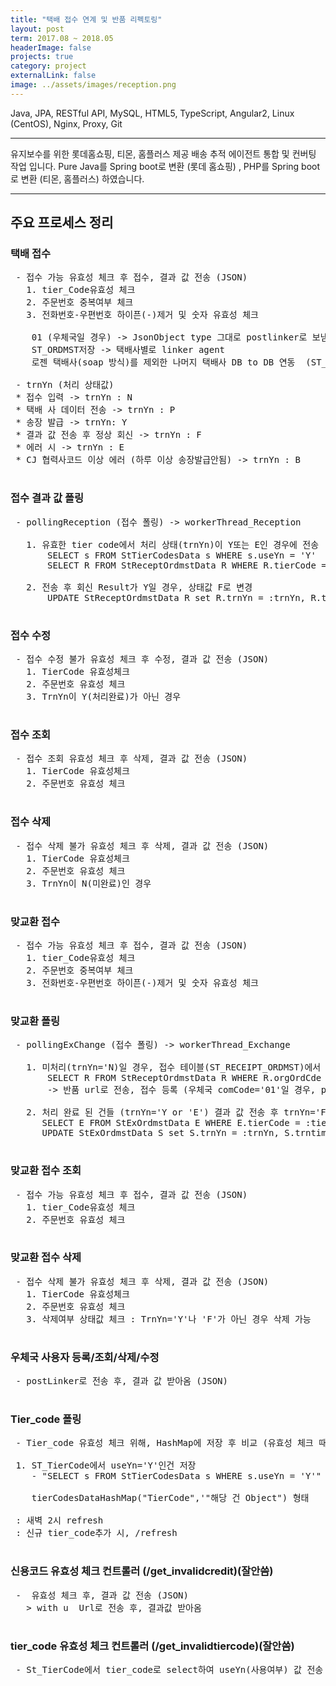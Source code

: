 ```yaml
---
title: "택배 접수 연계 및 반품 리펙토링"
layout: post
term: 2017.08 ~ 2018.05
headerImage: false
projects: true
category: project
externalLink: false
image: ../assets/images/reception.png
---
```


Java, JPA, RESTful API, MySQL, HTML5, TypeScript, Angular2, Linux (CentOS), Nginx, Proxy, Git

---

유지보수를 위한 롯데홈쇼핑, 티몬, 홈플러스 제공 배송 추적 에이전트 통합 및 컨버팅 작업 입니다.
Pure Java를 Spring boot로 변환 (롯데 홈쇼핑) , PHP를 Spring boot로 변환 (티몬, 홈플러스) 하였습니다.

---

<h2>주요 프로세스 정리</h2>

 <h3>택배 접수</h3>


 <pre>
 - 접수 가능 유효성 체크 후 접수, 결과 값 전송 (JSON)
   1. tier_Code유효성 체크
   2. 주문번호 중복여부 체크
   3. 전화번호-우편번호 하이픈(-)제거 및 숫자 유효성 체크

    01 (우체국일 경우) -> JsonObject type 그대로 postlinker로 보냄
    ST_ORDMST저장 -> 택배사별로 linker agent
    로젠 택배사(soap 방식)를 제외한 나머지 택배사 DB to DB 연동  (ST_ORDMST에 저장된 택배사 코드로 linker agent들이 자체 처리)

 - trnYn (처리 상태값)
 * 접수 입력 -> trnYn : N
 * 택배 사 데이터 전송 -> trnYn : P
 * 송장 발급 -> trnYn: Y
 * 결과 값 전송 후 정상 회신 -> trnYn : F
 * 에러 시 -> trnYn : E
 * CJ 협력사코드 이상 에러 (하루 이상 송장발급안됨) -> trnYn : B
 </pre>

 <h3>접수 결과 값 폴링</h3>

 <pre>
 - pollingReception (접수 폴링) -> workerThread_Reception

   1. 유효한 tier code에서 처리 상태(trnYn)이 Y또는 E인 경우에 전송
       SELECT s FROM StTierCodesData s WHERE s.useYn = 'Y'
       SELECT R FROM StReceptOrdmstData R WHERE R.tierCode = :tierCode AND (R.trnYn = 'Y' OR R.trnYn = 'E')

   2. 전송 후 회신 Result가 Y일 경우, 상태값 F로 변경
       UPDATE StReceptOrdmstData R set R.trnYn = :trnYn, R.trnTim = :trnTim WHERE R.tierCode = :tierCode AND R.orgOrdCde = :orgOrdCde
 </pre>

 <h3>접수 수정</h3>

 <pre>
 - 접수 수정 불가 유효성 체크 후 수정, 결과 값 전송 (JSON)
   1. TierCode 유효성체크
   2. 주문번호 유효성 체크
   3. TrnYn이 Y(처리완료)가 아닌 경우
 </pre>

 <h3>접수 조회</h3>

 <pre>
 - 접수 조회 유효성 체크 후 삭제, 결과 값 전송 (JSON)
   1. TierCode 유효성체크
   2. 주문번호 유효성 체크
 </pre>

 <h3>접수 삭제</h3>

 <pre>
 - 접수 삭제 불가 유효성 체크 후 삭제, 결과 값 전송 (JSON)
   1. TierCode 유효성체크
   2. 주문번호 유효성 체크
   3. TrnYn이 N(미완료)인 경우
 </pre>

 <h3>맞교환 접수</h3>

 <pre>
 - 접수 가능 유효성 체크 후 접수, 결과 값 전송 (JSON)
   1. tier_Code유효성 체크
   2. 주문번호 중복여부 체크
   3. 전화번호-우편번호 하이픈(-)제거 및 숫자 유효성 체크
 </pre>

 <h3>맞교환 폴링</h3>

 <pre>
 - pollingExChange (접수 폴링) -> workerThread_Exchange

   1. 미처리(trnYn='N)일 경우, 접수 테이블(ST_RECEIPT_ORDMST)에서 전 주문 건 정보 찾아 반품 처리
       SELECT R FROM StReceptOrdmstData R WHERE R.orgOrdCde = :orgOrdCde AND  R.tierCode = :tierCode
       -> 반품 url로 전송, 접수 등록 (우체국 comCode='01'일 경우, postlink로 접수 등록)

   2. 처리 완료 된 건들 (trnYn='Y or 'E') 결과 값 전송 후 trnYn='F' 처리 (JSON call back)
      SELECT E FROM StExOrdmstData E WHERE E.tierCode = :tierCode AND (E.trnYn = 'Y' OR E.trnYn = 'E')"
      UPDATE StExOrdmstData S set S.trnYn = :trnYn, S.trntim = :trnTim WHERE S.tierCode = :tierCode AND S.ordCde = :ordCde"
 </pre>

 <h3>맞교환 접수 조회</h3>

 <pre>
 - 접수 가능 유효성 체크 후 접수, 결과 값 전송 (JSON)
   1. tier_Code유효성 체크
   2. 주문번호 유효성 체크
 </pre>


 <h3>맞교환 접수 삭제</h3>

 <pre>
 - 접수 삭제 불가 유효성 체크 후 삭제, 결과 값 전송 (JSON)
   1. TierCode 유효성체크
   2. 주문번호 유효성 체크
   3. 삭제여부 상태값 체크 : TrnYn='Y'나 'F'가 아닌 경우 삭제 가능
 </pre>

 <h3>우체국 사용자 등록/조회/삭제/수정</h3>

 <pre>
 - postLinker로 전송 후, 결과 값 받아옴 (JSON)
 </pre>

 <h3>Tier_code 폴링</h3>

 <pre>
 - Tier_code 유효성 체크 위해, HashMap에 저장 후 비교 (유효성 체크 때마다 select시간 줄이기 위함)

 1. ST_TierCode에서 useYn='Y'인건 저장
    - "SELECT s FROM StTierCodesData s WHERE s.useYn = 'Y'"

    tierCodesDataHashMap("TierCode",'"해당 건 Object") 형태

 : 새벽 2시 refresh
 : 신규 tier_code추가 시, /refresh
 </pre>

 <h3>신용코드 유효성 체크 컨트롤러 (/get_invalidcredit)(잘안씀)</h3>

 <pre>
 -  유효성 체크 후, 결과 값 전송 (JSON)
   > with u  Url로 전송 후, 결과값 받아옴
 </pre>


 <h3>tier_code 유효성 체크 컨트롤러 (/get_invalidtiercode)(잘안씀)</h3>

 <pre>
 - St_TierCode에서 tier_code로 select하여 useYn(사용여부) 값 전송
 </pre>
